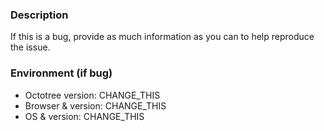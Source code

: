 ### Description
If this is a bug, provide as much information as you can to help reproduce the issue.

### Environment (if bug)

* Octotree version: CHANGE_THIS
* Browser & version: CHANGE_THIS
* OS & version: CHANGE_THIS
